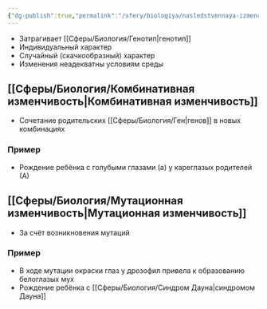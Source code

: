 ```yaml
---
{"dg-publish":true,"permalink":"/sfery/biologiya/nasledstvennaya-izmenchivost/","tags":["Генетика"]}
---
```


- Затрагивает [[Сферы/Биология/Генотип\|генотип]]
- Индивидуальный характер 
- Случайный (скачкообразный) характер 
- Изменения неадекватны условиям среды 
## [[Сферы/Биология/Комбинативная изменчивость\|Комбинативная изменчивость]]
- Сочетание родительских [[Сферы/Биология/Ген\|генов]] в новых комбинациях
### Пример 
- Рождение ребёнка с голубыми глазами (а) у кареглазых родителей (А)
## [[Сферы/Биология/Мутационная изменчивость\|Мутационная изменчивость]]
- За счёт возникновения мутаций 
### Пример 
- В ходе мутации окраски глаз у дрозофил привела к образованию белоглазых мух 
- Рождение ребёнка с [[Сферы/Биология/Синдром Дауна\|синдромом Дауна]]